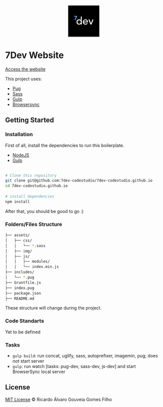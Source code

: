 <p align="center">
  <img src="assets/img/logo-sqr-Dbg.png" width="100">
</p>

# 7Dev Website

[Access the website](http://7dev-codestudio.github.io)

This project uses:

- [Pug](https://pugjs.org/)
- [Sass](http://sass-lang.com/)
- [Gulp](https://gulpjs.com/)
- [Browsersync](https://www.browsersync.io/)

## Getting Started

### Installation

First of all, install the dependencies to run this boilerplate.

- [NodeJS](http://nodejs.org/)
- [Gulp](https://gulpjs.com/)

```sh

# Clone this repository
git clone git@github.com:7dev-codestudio/7dev-codestudio.github.io
cd 7dev-codestudio.github.io

# install dependencies
npm install

```

After that, you should be good to go :)

### Folders/Files Structure

```sh
├── assets/
│   ├── css/
│   │   └── *.sass
│   ├── img/
│   ├── js/
│   │   ├── modules/
│   │   └── index.min.js
├── includes/
│   └── *.pug
├── Gruntfile.js
├── index.pug
├── package.json
├── README.md
```

These structure will change during the project.

### Code Standarts

Yet to be defined


### Tasks

- `gulp build`: run concat, uglify, sass, autoprefixer, imagemin, pug; does *not* start server
- `gulp`: run watch [tasks: pug-dev, sass-dev, js-dev] and start BrowserSync local server


## License

[MIT License](http://ricardogouveia3.mit-license.org/) © Ricardo Álvaro Gouveia Gomes Filho
